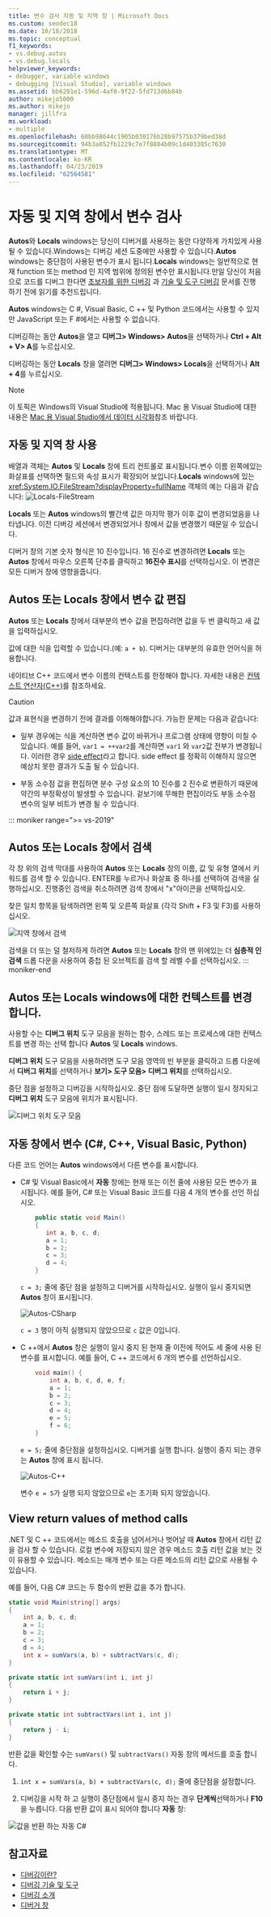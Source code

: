 ```yaml
---
title: 변수 검사 자동 및 지역 창 | Microsoft Docs
ms.custom: seodec18
ms.date: 10/18/2018
ms.topic: conceptual
f1_keywords:
- vs.debug.autos
- vs.debug.locals
helpviewer_keywords:
- debugger, variable windows
- debugging [Visual Studio], variable windows
ms.assetid: bb6291e1-596d-4af0-9f22-5fd713d6b84b
author: mikejo5000
ms.author: mikejo
manager: jillfra
ms.workload:
- multiple
ms.openlocfilehash: 60bb98644c1905b030176b28b97575b379bed38d
ms.sourcegitcommit: 94b3a052fb1229c7e7f8804b09c1d403385c7630
ms.translationtype: MT
ms.contentlocale: ko-KR
ms.lasthandoff: 04/23/2019
ms.locfileid: "62564581"
---
```

# <a name="inspect-variables-in-the-autos-and-locals-windows"></a>자동 및 지역 창에서 변수 검사

**Autos**와 **Locals** windows는 당신이 디버거를 사용하는 동안 다양하게 가치있게 사용 될 수 있습니다.Windows는 디버깅 세션 도중에만 사용할 수 있습니다.**Autos** windows는 중단점이 사용된 변수가 표시 됩니다.**Locals** windows는 일반적으로 현재 function 또는 method 인 지역 범위에 정의된 변수만 표시됩니다.만일 당신이 처음으로 코드를 디버그 한다면 [초보자를 위한 디버깅](../debugger/debugging-absolute-beginners.md) 과 [기술 및 도구 디버깅](../debugger/write-better-code-with-visual-studio.md) 문서를 진행 하기 전에 읽기를 추천드립니다.

**Autos** windows는 C #, Visual Basic, C ++ 및 Python 코드에서는 사용할 수 있지만 JavaScript 또는 F #에서는 사용할 수 없습니다.

디버깅하는 동안 **Autos**을 열고 **디버그> Windows> Autos**을 선택하거나 **Ctrl + Alt + V> A**를 누르십시오.

디버깅하는 동안 **Locals** 창을 열려면 **디버그> Windows> Locals**을 선택하거나 **Alt + 4**를 누르십시오.

> [!NOTE]
> 이 토픽은 Windows의 Visual Studio에 적용됩니다. Mac 용 Visual Studio에 대한 내용은 [Mac 용 Visual Studio에서 데이터 시각화](/visualstudio/mac/data-visualizations)참조 바랍니다.

## <a name="use-the-autos-and-locals-windows"></a>자동 및 지역 창 사용

배열과 객체는 **Autos** 및 **Locals** 창에 트리 컨트롤로 표시됩니다.변수 이름 왼쪽에있는 화살표를 선택하면 필드와 속성 표시가 확장되어 보입니다.**Locals** windows에 있는 <xref:System.IO.FileStream?displayProperty=fullName> 객체의 예는 다음과 같습니다:
![Locals-FileStream](../debugger/media/locals-filestream.png "Locals-FileStream")

**Locals** 또는 **Autos** windows의 빨간색 값은 마지막 평가 이후 값이 변경되었음을 나타냅니다. 이전 디버깅 세션에서 변경되었거나 창에서 값을 변경했기 때문일 수 있습니다.

디버거 창의 기본 숫자 형식은 10 진수입니다. 16 진수로 변경하려면 **Locals** 또는 **Autos** 창에서 마우스 오른쪽 단추를 클릭하고 **16진수 표시**를 선택하십시오. 이 변경은 모든 디버거 창에 영향을줍니다.

## <a name="edit-variable-values-in-the-autos-or-locals-window"></a>Autos 또는 Locals 창에서 변수 값 편집

**Autos** 또는 **Locals** 창에서 대부분의 변수 값을 편집하려면 값을 두 번 클릭하고 새 값을 입력하십시오.

값에 대한 식을 입력할 수 있습니다.(예: `a + b`). 디버거는 대부분의 유효한 언어식을 허용합니다.

네이티브 C++ 코드에서 변수 이름의 컨텍스트를 한정해야 합니다. 자세한 내용은 [컨텍스트 연산자(C++)](../debugger/context-operator-cpp.md)를 참조하세요.

>[!CAUTION]
>값과 표현식을 변경하기 전에 결과를 이해해야합니다. 가능한 문제는 다음과 같습니다:
>
>- 일부 경우에는 식을 계산하면 변수 값이 바뀌거나 프로그램 상태에 영향이 미칠 수 있습니다. 예를 들어, `var1 = ++var2`를 계산하면 `var1` 와 `var2`값 전부가 변경됩니다. 이러한 경우 [side effect](https://en.wikipedia.org/wiki/Side_effect_\(computer_science\))라고 합니다. side effect 를 정확히 이해하지 않으면 예상치 못한 결과가 도출 될 수 있습니다.
>
>- 부동 소수점 값을 편집하면 분수 구성 요소의 10 진수를 2 진수로 변환하기 때문에 약간의 부정확성이 발생할 수 있습니다. 겉보기에 무해한 편집이라도 부동 소수점 변수의 일부 비트가 변경 될 수 있습니다.

::: moniker range=">= vs-2019" 
## <a name="search-in-the-autos-or-locals-window"></a>Autos 또는 Locals 창에서 검색

각 창 위의 검색 막대를 사용하여 **Autos** 또는 **Locals** 창의 이름, 값 및 유형 열에서 키워드를 검색 할 수 있습니다. ENTER를 누르거나 화살표 중 하나를 선택하여 검색을 실행하십시오. 진행중인 검색을 취소하려면 검색 창에서 "x"아이콘을 선택하십시오.

찾은 일치 항목을 탐색하려면 왼쪽 및 오른쪽 화살표 (각각 Shift + F3 및 F3)를 사용하십시오.

![지역 창에서 검색](../debugger/media/ee-search-locals.png "지역 창에서 검색")

검색을 더 또는 덜 철저하게 하려면 **Autos** 또는 **Locals** 창의 맨 위에있는 더 **심층적 인 검색** 드롭 다운을 사용하여 중첩 된 오브젝트를 검색 할 레벨 수를 선택하십시오.
::: moniker-end

## <a name="change-the-context-for-the-autos-or-locals-window"></a>**Autos** 또는 **Locals** windows에 대한 컨텍스트를 변경 합니다.

사용할 수는 **디버그 위치** 도구 모음을 원하는 함수, 스레드 또는 프로세스에 대한 컨텍스트를 변경 하는 선택 합니다 **Autos** 및 **Locals** windows.

**디버그 위치** 도구 모음을 사용하려면 도구 모음 영역의 빈 부분을 클릭하고 드롭 다운에서 **디버그 위치**를 선택하거나 **보기> 도구 모음> 디버그 위치**를 선택하십시오.

중단 점을 설정하고 디버깅을 시작하십시오. 중단 점에 도달하면 실행이 일시 정지되고 **디버그 위치** 도구 모음에 위치가 표시됩니다.

![디버그 위치 도구 모음](../debugger/media/debuglocationtoolbar.png "디버그 위치 도구 모음")

## <a name="bkmk_whatvariables"></a> 자동 창에서 변수 (C#, C++, Visual Basic, Python)

다른 코드 언어는 **Autos** windows에서 다른 변수를 표시합니다.

- C# 및 Visual Basic에서 **자동** 창에는 현재 또는 이전 줄에 사용된 모든 변수가 표시됩니다. 예를 들어, C# 또는 Visual Basic 코드를 다음 4 개의 변수를 선언 하십시오.

   ```csharp
       public static void Main()
       {
          int a, b, c, d;
          a = 1;
          b = 2;
          c = 3;
          d = 4;
       }
   ```

   `c = 3;` 줄에 중단 점을 설정하고 디버거를 시작하십시오. 실행이 일시 중지되면 **Autos** 창이 표시됩니다.

   ![Autos-CSharp](../debugger/media/autos-csharp.png "Autos-CSharp")

   `c = 3` 행이 아직 실행되지 않았으므로 `c` 값은 0입니다.

- C ++에서 **Autos** 창은 실행이 일시 중지 된 현재 줄 이전에 적어도 세 줄에 사용 된 변수를 표시합니다. 예를 들어, C ++ 코드에서 6 개의 변수를 선언하십시오.

   ```C++
       void main() {
           int a, b, c, d, e, f;
           a = 1;
           b = 2;
           c = 3;
           d = 4;
           e = 5;
           f = 6;
       }
   ```

    `e = 5;` 줄에 중단점을 설정하십시오. 디버거를 실행 합니다. 실행이 중지 되는 경우는 **Autos** 창에 표시 됩니다.

    ![Autos-C++](../debugger/media/autos-cplus.png "Autos-C++")

    변수 `e = 5`가 실행 되지 않았으므로 `e`는 초기화 되지 않았습니다.

## <a name="bkmk_returnValue"></a> View return values of method calls
  .NET 및 C ++ 코드에서는 메소드 호출을 넘어서거나 벗어날 때 **Autos** 창에서 리턴 값을 검사 할 수 있습니다. 로컬 변수에 저장되지 않은 경우 메소드 호출 리턴 값을 보는 것이 유용할 수 있습니다. 메소드는 매개 변수 또는 다른 메소드의 리턴 값으로 사용될 수 있습니다.

 예를 들어, 다음 C# 코드는 두 함수의 반환 값을 추가 합니다.

```csharp
static void Main(string[] args)
{
    int a, b, c, d;
    a = 1;
    b = 2;
    c = 3;
    d = 4;
    int x = sumVars(a, b) + subtractVars(c, d);
}

private static int sumVars(int i, int j)
{
    return i + j;
}

private static int subtractVars(int i, int j)
{
    return j - i;
}
```

반환 값을 확인할 수는 `sumVars()` 및 `subtractVars()` 자동 창의 메서드를 호출 합니다.

1. `int x = sumVars(a, b) + subtractVars(c, d);` 줄에 중단점을 설정합니다.

1. 디버깅을 시작 하 고 실행이 중단점에서 일시 중지 하는 경우 **단계씩**선택하거나 **F10**을 누릅니다. 다음 반환 값이 표시 되어야 합니다 **자동** 창:

  ![값을 반환 하는 자동 C# ](../debugger/media/autosreturnvaluecsharp2.png "자동 값 반환C#")

## <a name="see-also"></a>참고자료

- [디버깅이란?](../debugger/what-is-debugging.md)
- [디버깅 기술 및 도구](../debugger/write-better-code-with-visual-studio.md)
- [디버깅 소개](../debugger/debugger-feature-tour.md)
- [디버거 창](../debugger/debugger-windows.md)

